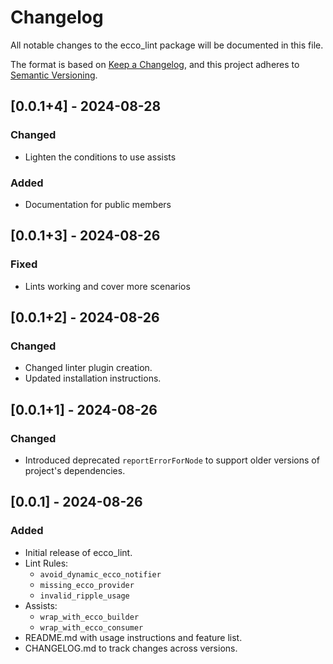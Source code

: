 # Changelog

All notable changes to the ecco_lint package will be documented in this file.

The format is based on [Keep a Changelog](https://keepachangelog.com/en/1.0.0/),
and this project adheres to [Semantic Versioning](https://semver.org/spec/v2.0.0.html).

## [0.0.1+4] - 2024-08-28

### Changed
- Lighten the conditions to use assists

### Added
- Documentation for public members

## [0.0.1+3] - 2024-08-26

### Fixed
- Lints working and cover more scenarios

## [0.0.1+2] - 2024-08-26

### Changed
- Changed linter plugin creation.
- Updated installation instructions.

## [0.0.1+1] - 2024-08-26

### Changed
- Introduced deprecated `reportErrorForNode` to support older versions of project's dependencies.

## [0.0.1] - 2024-08-26

### Added
- Initial release of ecco_lint.
- Lint Rules:
  - `avoid_dynamic_ecco_notifier`
  - `missing_ecco_provider`
  - `invalid_ripple_usage`
- Assists:
  - `wrap_with_ecco_builder`
  - `wrap_with_ecco_consumer`
- README.md with usage instructions and feature list.
- CHANGELOG.md to track changes across versions.
